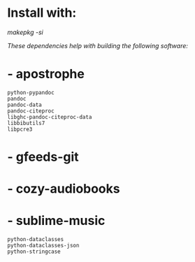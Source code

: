 # Install with:
_makepkg -si_

_These dependencies help with building the following software:_

# - apostrophe
    python-pypandoc
    pandoc
    pandoc-data
    pandoc-citeproc
    libghc-pandoc-citeproc-data
    libbibutils7
    libpcre3
# - gfeeds-git
# - cozy-audiobooks
# - sublime-music
    python-dataclasses
    python-dataclasses-json
    python-stringcase
